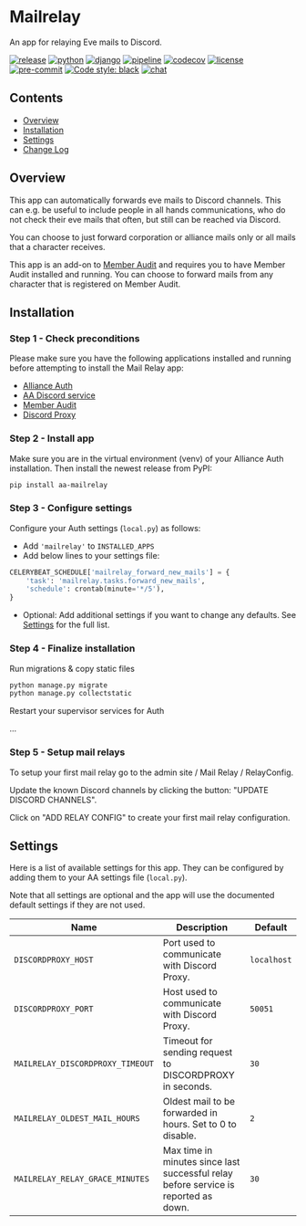 # Mailrelay

An app for relaying Eve mails to Discord.

[![release](https://img.shields.io/pypi/v/aa-mailrelay?label=release)](https://pypi.org/project/aa-mailrelay/)
[![python](https://img.shields.io/pypi/pyversions/aa-mailrelay)](https://pypi.org/project/aa-mailrelay/)
[![django](https://img.shields.io/pypi/djversions/aa-mailrelay?label=django)](https://pypi.org/project/aa-mailrelay/)
[![pipeline](https://gitlab.com/ErikKalkoken/aa-mailrelay/badges/master/pipeline.svg)](https://gitlab.com/ErikKalkoken/aa-mailrelay/-/pipelines)
[![codecov](https://codecov.io/gl/ErikKalkoken/aa-mailrelay/branch/master/graph/badge.svg?token=ZTGEX30YIN)](https://codecov.io/gl/ErikKalkoken/aa-mailrelay)
[![license](https://img.shields.io/badge/license-MIT-green)](https://gitlab.com/ErikKalkoken/aa-mailrelay/-/blob/master/LICENSE)
[![pre-commit](https://img.shields.io/badge/pre--commit-enabled-brightgreen?logo=pre-commit&logoColor=white)](https://github.com/pre-commit/pre-commit)
[![Code style: black](https://img.shields.io/badge/code%20style-black-000000.svg)](https://github.com/psf/black)
[![chat](https://img.shields.io/discord/790364535294132234)](https://discord.gg/mevDXbxp4R)

## Contents

- [Overview](#overview)
- [Installation](#installation)
- [Settings](#settings)
- [Change Log](CHANGELOG.md)

## Overview

This app can automatically forwards eve mails to Discord channels. This can e.g. be useful to include people in all hands communications, who do not check their eve mails that often, but still can be reached via Discord.

You can choose to just forward corporation or alliance mails only or all mails that a character receives.

This app is an add-on to [Member Audit](https://gitlab.com/ErikKalkoken/aa-memberaudit) and requires you to have Member Audit installed and running. You can choose to forward mails from any character that is registered on Member Audit.

## Installation

### Step 1 - Check preconditions

Please make sure you have the following applications installed and running before attempting to install the Mail Relay app:

- [Alliance Auth](https://allianceauth.readthedocs.io/en/latest/installation/auth/allianceauth/)
- [AA Discord service](https://allianceauth.readthedocs.io/en/v2.9.3/features/services/discord.html)
- [Member Audit](https://gitlab.com/ErikKalkoken/aa-memberaudit)
- [Discord Proxy](https://gitlab.com/ErikKalkoken/discordproxy)

### Step 2 - Install app

Make sure you are in the virtual environment (venv) of your Alliance Auth installation. Then install the newest release from PyPI:

```bash
pip install aa-mailrelay
```

### Step 3 - Configure settings

Configure your Auth settings (`local.py`) as follows:

- Add `'mailrelay'` to `INSTALLED_APPS`
- Add below lines to your settings file:

```python
CELERYBEAT_SCHEDULE['mailrelay_forward_new_mails'] = {
    'task': 'mailrelay.tasks.forward_new_mails',
    'schedule': crontab(minute='*/5'),
}
```

- Optional: Add additional settings if you want to change any defaults. See [Settings](#settings) for the full list.

### Step 4 - Finalize installation

Run migrations & copy static files

```bash
python manage.py migrate
python manage.py collectstatic
```

Restart your supervisor services for Auth

...

### Step 5 - Setup mail relays

To setup your first mail relay go to the admin site / Mail Relay / RelayConfig.

Update the known Discord channels by clicking the button: "UPDATE DISCORD CHANNELS".

Click on "ADD RELAY CONFIG" to create your first mail relay configuration.

## Settings

Here is a list of available settings for this app. They can be configured by adding them to your AA settings file (`local.py`).

Note that all settings are optional and the app will use the documented default settings if they are not used.

Name|Description|Default
--|--|--
`DISCORDPROXY_HOST`|Port used to communicate with Discord Proxy.|`localhost`
`DISCORDPROXY_PORT`|Host used to communicate with Discord Proxy.|`50051`
`MAILRELAY_DISCORDPROXY_TIMEOUT`|Timeout for sending request to DISCORDPROXY in seconds.|`30`
`MAILRELAY_OLDEST_MAIL_HOURS`|Oldest mail to be forwarded in hours. Set to 0 to disable.|`2`
`MAILRELAY_RELAY_GRACE_MINUTES`|Max time in minutes since last successful relay before service is reported as down.|`30`
